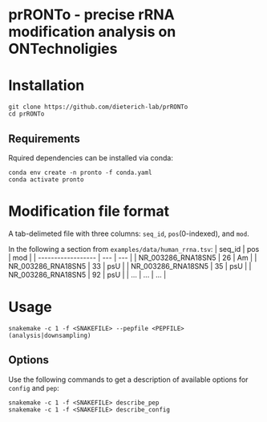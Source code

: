 prRONTo - precise rRNA modification analysis on ONTechnoligies
=============================================================

# Installation
```
git clone https://github.com/dieterich-lab/prRONTo
cd prRONTo
```
## Requirements
Rquired dependencies can be installed via conda:
```
conda env create -n pronto -f conda.yaml
conda activate pronto
```

# Modification file format
A tab-delimeted file with three columns: `seq_id`, `pos`(0-indexed), and `mod`.

In the following a section from `examples/data/human_rrna.tsv`:
| seq_id             | pos | mod |
| ------------------ | --- | --- |
| NR_003286_RNA18SN5 | 26  | Am  |
| NR_003286_RNA18SN5 | 33  | psU |
| NR_003286_RNA18SN5 | 35  | psU |
| NR_003286_RNA18SN5 | 92  | psU |
| ...                | ... | ... |

# Usage
```
snakemake -c 1 -f <SNAKEFILE> --pepfile <PEPFILE> (analysis|downsampling)
```

## Options
Use the following commands to get a description of available options for `config` and `pep`:
```
snakemake -c 1 -f <SNAKEFILE> describe_pep
snakemake -c 1 -f <SNAKEFILE> describe_config
```
